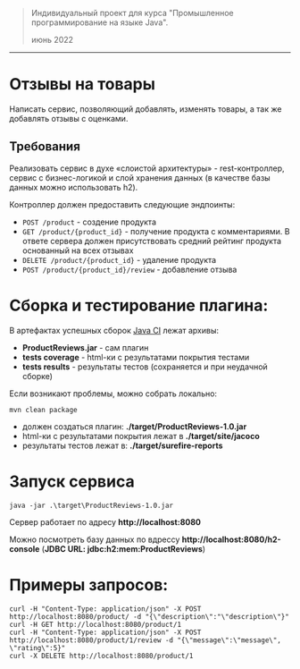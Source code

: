 > Индивидуальный проект для курса "Промышленное программирование на языке Java".
>  
> июнь 2022
___

# Отзывы на товары

Написать сервис, позволяющий добавлять, изменять товары, а так же добавлять отзывы с оценками.

## Требования

Реализовать сервис в духе «слоистой архитектуры» - rest-контроллер, сервис с бизнес-логикой и слой хранения данных (в качестве базы данных можно использовать h2).

Контроллер должен предоставить следующие эндпоинты:

- `POST /product` - создение продукта
- `GET /product/{product_id}` - получение продукта с комментариями. В ответе сервера должен присутствовать средний рейтинг продукта основанный на всех отзывах
- `DELETE /product/{product_id}` - удаление продукта
- `POST /product/{product_id}/review` - добавление отзыва

# Сборка и тестирование плагина:
В артефактах успешных сборок [Java CI](https://github.com/GareevaAlice/product-reviews-java/actions/workflows/java.yaml) лежат архивы:
* **ProductReviews.jar**  - сам плагин
* **tests coverage** - html-ки с результатами покрытия тестами
* **tests results** - результаты тестов (сохраняется и при неудачной сборке)

Если возникают проблемы, можно собрать локально:
```
mvn clean package
```
* должен создаться плагин: **./target/ProductReviews-1.0.jar**
* html-ки с результатами покрытия лежат в **./target/site/jacoco**
* результаты тестов лежат в:  **./target/surefire-reports**

# Запуск сервиса
```
java -jar .\target\ProductReviews-1.0.jar
```

Сервер работает по адресу **http://localhost:8080**

Можно посмотреть базу данных по вдрессу **http://localhost:8080/h2-console** (**JDBC URL: jdbc:h2:mem:ProductReviews**)

# Примеры запросов:
```
curl -H "Content-Type: application/json" -X POST http://localhost:8080/product/ -d "{\"description\":"\"description\"}"
curl -H GET http://localhost:8080/product/1
curl -H "Content-Type: application/json" -X POST http://localhost:8080/product/1/review -d "{\"message\":\"message\", \"rating\":5}"
curl -X DELETE http://localhost:8080/product/1
```